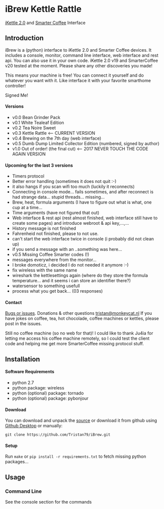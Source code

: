 # iBrew Kettle Rattle

[iKettle 2.0](http://smarter.am/ikettle) and [Smarter Coffee](http://smarter.am/coffee) Interface


## Introduction
iBrew is a (python) interface to iKettle 2.0 and Smarter Coffee devices. It includes a console, monitor, command line interface, web interface and rest api. You can also use it in your own code. iKettle 2.0 v19 and SmarterCoffee v20 tested at the moment. Please share any other discoveries you made!

This means your machine is free! You can connect it yourself and do whatever you want with it. Like interface it with your favorite smarthome controller!

   Signed Me!

#### Versions
 * v0.0 Bean Grinder Pack
 * v0.1 White Tealeaf Edition
 * v0.2 Tea Noire Sweet
 * v0.3 Kettle Rattle <-- CURRENT VERSION
 * v0.4 Brewing on the 7th day (web interface) 
 * v0.5 Dumb Dump Limited Collector Edition (numbered, signed by author)
 * v1.0 Out of order! (the final cut) <-- 2017 NEVER TOUCH THE CODE AGAIN VERSION
 
#### Upcoming for the last 3 versions  
 * Timers protocol
 * Better error handling (sometimes it does not quit :-)
 * it also hangs if you scan wifi too much (luckily it reconnects)
 * Connecting in console mode... fails sometimes, and after reconnect is had strange data... stupid threads... missing...
 * Brew, heat, formula arguments (I have to figure out what is what, one cup at a time... 
 * Time arguments (have not figured that out)
 * Web interface & rest api (rest almost finished, web interface still have to create some pages) and introduce webroot & api key,...,...
 * History message is not finished
 * Fahrenheid not finished, please to not use.
 * can't start the web interface twice in console (i probably did not clean up)
 * if you send a message with an ..something was here...
 * v0.5 Missing Coffee Smarter codes (!)
 * messages everywhere from the monitor...
 * I broke domoticz, i decided I do not needed it anymore :-)
 * fix wireless with the same name
 * wireshark the kettlesettings again (where do they store the formula temperature... and it seems i can store an identifier there?)
 * watersensor to something usefull
 * process what you get back... (03 responses)
 
#### Contact
[Bugs or issues](https://github.com/Tristan79/iBrew/issues). Donations & other questions <tristan@monkeycat.nl>
If you have jokes on coffee, tea, hot chocolade, coffee machines or kettles, please post in the issues.

Still no coffee machine (so no web for that)! I could like to thank Ju4ia for letting me access his coffee machine remotely, so I could test the client code and helping me
get more SmarterCoffee missing protocol stuff.


## Installation

#### Software Requirements 

* python 2.7
* python package: wireless
* python (optional) package: tornado 
* python (optional) package: pybonjour

#### Download
You can download and unpack the [source](https://github.com/Tristan79/iBrew/archive/master.zip) or download it from github using [Github Desktop](https://desktop.github.com) or manually:

```
git clone https://github.com/Tristan79/iBrew.git
```

#### Setup

Run ```make``` or ```pip install -r requirements.txt``` to fetch missing python packages...

## Usage

### Command Line

See the console section for the commands
 
```

